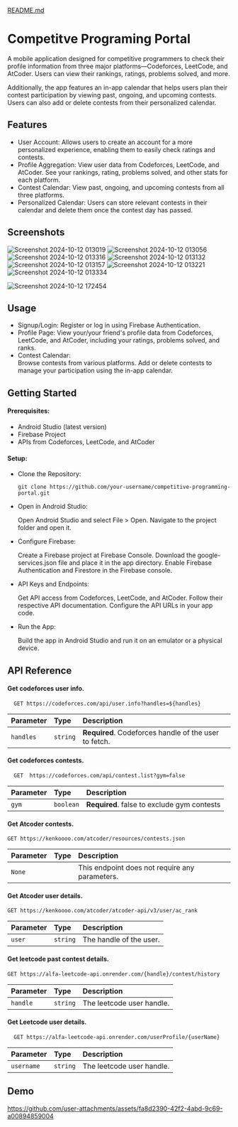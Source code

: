 [README.md](https://github.com/user-attachments/files/17346453/README.md)
# Competitve Programing Portal

A mobile application designed for competitive programmers to check their profile information from three major platforms—Codeforces, LeetCode, and AtCoder. Users can view their rankings, ratings, problems solved, and more.

Additionally, the app features an in-app calendar that helps users plan their contest participation by viewing past, ongoing, and upcoming contests. Users can also add or delete contests from their personalized calendar.




## Features

- User Account: Allows users to create an account for a more personalized experience, enabling them to easily check ratings and contests.
- Profile Aggregation: View user data from Codeforces, LeetCode, and AtCoder. See your rankings, rating, problems solved, and other stats for each platform.
- Contest Calendar: View past, ongoing, and upcoming contests from all three platforms.
- Personalized Calendar: Users can store relevant contests in their calendar and delete them once the contest day has passed.


## Screenshots
![Screenshot 2024-10-12 013019](https://github.com/user-attachments/assets/2d026dd5-d6b7-4476-b970-3c1bef3c03c9)
![Screenshot 2024-10-12 013056](https://github.com/user-attachments/assets/32abe8f8-0ebd-4873-bb77-3bdb131ed6b2)
![Screenshot 2024-10-12 013316](https://github.com/user-attachments/assets/3a28428d-08ff-45e9-b275-4ca642eb4009)
![Screenshot 2024-10-12 013132](https://github.com/user-attachments/assets/4547a80c-b0d3-415c-96d0-524176e3d7fe)
![Screenshot 2024-10-12 013157](https://github.com/user-attachments/assets/b47f7bee-4ba4-4ccb-b94d-524ffbaa2570)
![Screenshot 2024-10-12 013221](https://github.com/user-attachments/assets/18d12ee3-d316-4e72-abdc-19a14199b4b6)
![Screenshot 2024-10-12 013334](https://github.com/user-attachments/assets/f999973f-1e90-492f-a208-3089d4a2a5d8)

![Screenshot 2024-10-12 172454](https://github.com/user-attachments/assets/4f07f9e4-2aeb-4580-85d8-7dce318dd9a4)





## Usage

- Signup/Login:
    Register or log in using Firebase Authentication.
- Profile Page:
    View your/your friend's profile data from Codeforces, LeetCode, and AtCoder, including your ratings, problems solved, and ranks.
- Contest Calendar:  
    Browse contests from various platforms.
    Add or delete contests to manage your participation using the in-app calendar.


## Getting Started
#### Prerequisites:
  -  Android Studio (latest version)
  - Firebase Project
  - APIs from Codeforces, LeetCode, and AtCoder
#### Setup:
- Clone the Repository:

      git clone https://github.com/your-username/competitive-programming-portal.git
- Open in Android Studio:

    Open Android Studio and select File > Open.
    Navigate to the project folder and open it.
- Configure Firebase:

    Create a Firebase project at Firebase Console.
    Download the google-services.json file and place it in the app directory.
    Enable Firebase Authentication and Firestore in the Firebase console.
- API Keys and Endpoints:

    Get API access from Codeforces, LeetCode, and AtCoder. Follow their respective API documentation.
    Configure the API URLs in your app code.
- Run the App:

    Build the app in Android Studio and run it on an emulator or a physical device.


## API Reference

#### Get codeforces user info.

```http
  GET https://codeforces.com/api/user.info?handles=${handles}
```

| Parameter | Type     | Description                |
| :-------- | :------- | :------------------------- |
| `handles` | `string` | **Required**. Codeforces handle of the user to fetch. |

#### Get codeforces contests.

```http
  GET  https://codeforces.com/api/contest.list?gym=false
```

| Parameter | Type     | Description                       |
| :-------- | :------- | :-------------------------------- |
| `gym`      | `boolean` | **Required**. false to exclude gym contests |

#### Get Atcoder contests.
```http
GET https://kenkoooo.com/atcoder/resources/contests.json
```
| Parameter | Type     | Description                       |
| :-------- | :------- | :-------------------------------- |
| `None`      |  | This endpoint does not require any parameters. |

#### Get Atcoder user details.
```http
GET https://kenkoooo.com/atcoder/atcoder-api/v3/user/ac_rank
```
| Parameter | Type     | Description                       |
| :-------- | :------- | :-------------------------------- |
| `user`      | `string` | The handle of the user. |



#### Get leetcode past contest details.
```http
GET https://alfa-leetcode-api.onrender.com/{handle}/contest/history
```
| Parameter | Type     | Description                       |
| :-------- | :------- | :-------------------------------- |
| `handle`      | `string` | The leetcode user handle. |

#### Get Leetcode user details.
```http
  GET https://alfa-leetcode-api.onrender.com/userProfile/{userName}
```
| Parameter | Type     | Description                       |
| :-------- | :------- | :-------------------------------- |
| `username` | `string` | The leetcode user handle. |


## Demo


https://github.com/user-attachments/assets/fa8d2390-42f2-4abd-9c69-a00894859004







